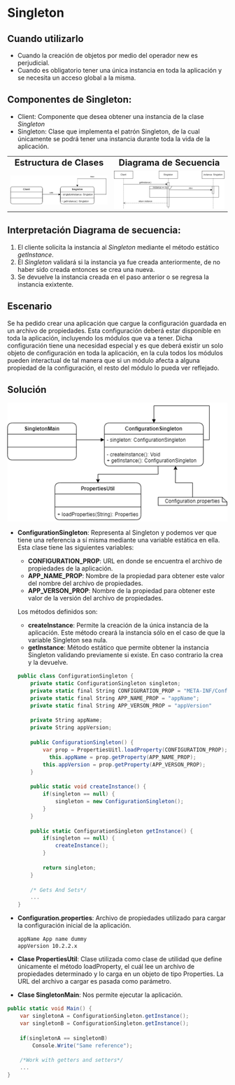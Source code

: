 # Singleton

## Cuando utilizarlo

* Cuando la creación de objetos por medio del operador new es perjudicial.
* Cuando es obligatorio tener una única instancia en toda la aplicación y se necesita un acceso global a la misma.

## Componentes de Singleton:

* Client: Componente que desea obtener una instancia de la clase *Singleton*
* Singleton: Clase que implementa el patrón Singleton, de la cual únicamente se podrá tener una instancia durante toda la vida de la aplicación.

<table>
  <tr>
    <td style="text-align:center; font-weight:bold; font-size:20px">Estructura de Clases</td>
     <td style="text-align:center; font-weight:bold; font-size:20px">Diagrama de Secuencia</td>
  </tr>
  <tr style="text-align:center;">
    <td><img src="Resources/SingletonStructure.png"></td>
    <td><img src="Resources/SingletonFlow.png"></td>
  </tr>
 </table>

## Interpretación Diagrama de secuencia:

1. El cliente solicita la instancia al *Singleton* mediante el método estático *getInstance*.
2. El *Singleton* validará si la instancia ya fue creada anteriormente, de no haber sido creada entonces se crea una nueva.
3. Se devuelve la instancia creada en el paso anterior o se regresa la instancia exixtente.

## Escenario

Se ha pedido crear una aplicación que cargue la configuración guardada en un archivo de propiedades. Esta configuración deberá estar disponible en toda la aplicación, incluyendo los módulos que va a tener. Dicha configuración tiene una necesidad especial y es que deberá existir un solo objeto de configuración en toda la aplicación, en la cula todos los módulos pueden interactual de tal manera que si un módulo afecta a alguna propiedad de la configuración, el resto del módulo lo pueda ver reflejado.

## Solución

<img src="Resources/ImplementationSingleton.png">

* **ConfigurationSingleton**: Representa al Singleton y podemos ver que tiene una referencia a sí misma mediante una variable estática en ella. Esta clase tiene las siguientes variables:

  * **CONFIGURATION_PROP**: URL en donde se encuentra el archivo de propiedades de la aplicación.
  * **APP_NAME_PROP**: Nombre de la propiedad para obtener este valor del nombre del archivo de propiedades.
  * **APP_VERSON_PROP**: Nombre de la propiedad para obtener este valor de la versión del archivo de propiedades.

  Los métodos definidos son:

  * **createInstance**: Permite la creación de la única instancia de la aplicación. Este método creará la instancia sólo en el caso de que la variable Singleton sea nula.
  * **getInstance**: Método estático que permite obtener la instancia Singleton validando previamente si existe. En caso contrario la crea y la devuelve.

  ```c#
  public class ConfigurationSingleton {
      private static ConfigurationSingleton singleton;
      private static final String CONFIGURATION_PROP = "META-INF/Configuration.properties";
      private static final String APP_NAME_PROP = "appName";
      private static final String APP_VERSON_PROP = "appVersion"
      
      private String appName;
      private String appVersion;
      
      public ConfigurationSingleton() {
          var prop = PropertiesUitl.loadProperty(CONFIGURATION_PROP);
         	this.appName = prop.getProperty(APP_NAME_PROP);
          this.appVersion = prop.getProperty(APP_VERSON_PROP);
      }
      
      public static void createInstance() {
          if(singleton == null) {
              singleton = new ConfigurationSingleton();
          }
      }
      
      public static ConfigurationSingleton getInstance() {
          if(singleton == null) {
              createInstance();
          }
          
          return singleton;
      }
      
      /* Gets And Sets*/
      ...
  }
  ```

* **Configuration.properties**: Archivo de propiedades utilizado para cargar la configuración inicial de la aplicación.

  ```properties
  appName App name dummy
  appVersion 10.2.2.x
  ```

* **Clase PropertiesUtil**: Clase utilizada como clase de utilidad que define únicamente el método loadProperty, el cuál lee un archivo de propiedades determinado y lo carga en un objeto de tipo Properties. La URL del archivo a cargar es pasada como parámetro.

* **Clase SingletonMain**: Nos permite ejecutar la aplicación.

```c#
public static void Main() {
    var singletonA = ConfigurationSingleton.getInstance();
    var singletonB = ConfigurationSingleton.getInstance();
    
    if(singletonA == singletonB)
        Console.Write("Same reference");
    
    /*Work with getters and setters*/
    ...
}
```

